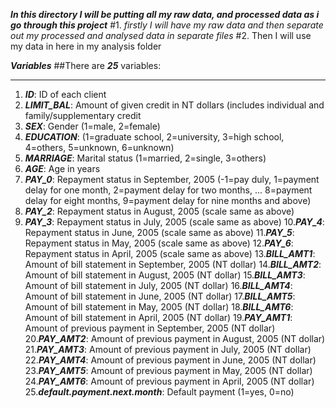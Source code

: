 ***In this directory I will be putting all my raw data, and processed data as i go through this project***
#1. *firstly I will have my raw data and then separate out my processed and analysed data in separate files*
#2. Then I will use my data in here in my analysis folder

***Variables***
##There are ***25*** variables:
___
1. ***ID***: ID of each client
2. ***LIMIT_BAL***: Amount of given credit in NT dollars (includes individual and family/supplementary credit
3. ***SEX***: Gender (1=male, 2=female)
4. ***EDUCATION***: (1=graduate school, 2=university, 3=high school, 4=others, 5=unknown, 6=unknown)
5. ***MARRIAGE***: Marital status (1=married, 2=single, 3=others)
6. ***AGE***: Age in years
7. ***PAY_0***: Repayment status in September, 2005 (-1=pay duly, 1=payment delay for one month, 2=payment delay for two months, ...  8=payment delay for eight months, 9=payment delay for nine months and above)
8. ***PAY_2***: Repayment status in August, 2005 (scale same as above)
9. ***PAY_3***: Repayment status in July, 2005 (scale same as above)
10.***PAY_4***: Repayment status in June, 2005 (scale same as above)
11.***PAY_5***: Repayment status in May, 2005 (scale same as above)
12.***PAY_6***: Repayment status in April, 2005 (scale same as above)
13.***BILL_AMT1***: Amount of bill statement in September, 2005 (NT dollar)
14.***BILL_AMT2***: Amount of bill statement in August, 2005 (NT dollar)
15.***BILL_AMT3***: Amount of bill statement in July, 2005 (NT dollar)
16.***BILL_AMT4***: Amount of bill statement in June, 2005 (NT dollar)
17.***BILL_AMT5***: Amount of bill statement in May, 2005 (NT dollar)
18.***BILL_AMT6***: Amount of bill statement in April, 2005 (NT dollar)
19.***PAY_AMT1***: Amount of previous payment in September, 2005 (NT dollar)
20.***PAY_AMT2***: Amount of previous payment in August, 2005 (NT dollar)
21.***PAY_AMT3***: Amount of previous payment in July, 2005 (NT dollar)
22.***PAY_AMT4***: Amount of previous payment in June, 2005 (NT dollar)
23.***PAY_AMT5***: Amount of previous payment in May, 2005 (NT dollar)
24.***PAY_AMT6***: Amount of previous payment in April, 2005 (NT dollar)
25.***default.payment.next.month***: Default payment (1=yes, 0=no)

